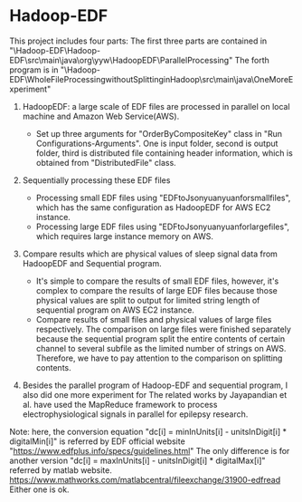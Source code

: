 # Hadoop-EDF

This project includes four parts:
The first three parts are contained in "\Hadoop-EDF\Hadoop-EDF\src\main\java\org\yyw\HadoopEDF\ParallelProcessing"
The forth program is in "\Hadoop-EDF\WholeFileProcessingwithoutSplittinginHadoop\src\main\java\OneMoreExperiment"
1. HadoopEDF: a large scale of EDF files are processed in parallel on local machine and Amazon Web Service(AWS).
   * Set up three arguments for "OrderByCompositeKey" class in "Run Configurations-Arguments". One is input folder, second is output folder, third
     is distributed file containing header information, which is obtained from "DistributedFile" class.
2. Sequentially processing these EDF files
   * Processing small EDF files using "EDFtoJsonyuanyuanforsmallfiles", which has the same configuration as HadoopEDF for AWS EC2 instance.
   * Processing large EDF files using "EDFtoJsonyuanyuanforlargefiles", which requires large instance memory on AWS.
3. Compare results which are physical values of sleep signal data from HadoopEDF and Sequential program.

   * It's simple to compare the results of small EDF files, however, it's complex to compare the results of large EDF files because those physical
     values are split to output for limited string length of sequential program on AWS EC2 instance.
   * Compare results of small files and physical values of large files respectively. The comparison on large files were finished separately 
     because the sequential program split the entire contents of certain channel to several subfile as the limited number of strings on AWS.
     Therefore, we have to pay attention to the comparison on splitting contents.
4. Besides the parallel program of Hadoop-EDF and sequential program, I also did one more experiment for The related works by Jayapandian et al. have used the MapReduce framework to process electrophysiological signals in parallel for epilepsy research.

Note: here, the conversion equation "dc[i] = minInUnits[i] - unitsInDigit[i] * digitalMin[i]" is referred by EDF official website "https://www.edfplus.info/specs/guidelines.html"
The only difference is for another version "dc[i] = maxInUnits[i] - unitsInDigit[i] * digitalMax[i]" referred by matlab website. https://www.mathworks.com/matlabcentral/fileexchange/31900-edfread
Either one is ok.
